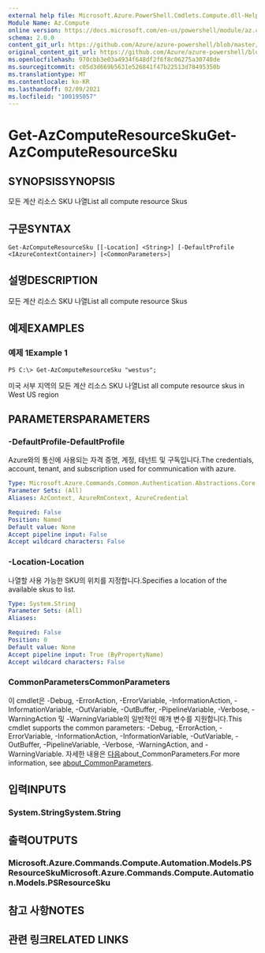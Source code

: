 ```yaml
---
external help file: Microsoft.Azure.PowerShell.Cmdlets.Compute.dll-Help.xml
Module Name: Az.Compute
online version: https://docs.microsoft.com/en-us/powershell/module/az.compute/get-azcomputeresourcesku
schema: 2.0.0
content_git_url: https://github.com/Azure/azure-powershell/blob/master/src/Compute/Compute/help/Get-AzComputeResourceSku.md
original_content_git_url: https://github.com/Azure/azure-powershell/blob/master/src/Compute/Compute/help/Get-AzComputeResourceSku.md
ms.openlocfilehash: 970cbb3e03a4934f648df2f6f8c06275a30740de
ms.sourcegitcommit: c05d3d669b5631e526841f47b22513d78495350b
ms.translationtype: MT
ms.contentlocale: ko-KR
ms.lasthandoff: 02/09/2021
ms.locfileid: "100195057"
---
```

# <span data-ttu-id="766f3-101">Get-AzComputeResourceSku</span><span class="sxs-lookup"><span data-stu-id="766f3-101">Get-AzComputeResourceSku</span></span>

## <span data-ttu-id="766f3-102">SYNOPSIS</span><span class="sxs-lookup"><span data-stu-id="766f3-102">SYNOPSIS</span></span>
<span data-ttu-id="766f3-103">모든 계산 리소스 SKU 나열</span><span class="sxs-lookup"><span data-stu-id="766f3-103">List all compute resource Skus</span></span>

## <span data-ttu-id="766f3-104">구문</span><span class="sxs-lookup"><span data-stu-id="766f3-104">SYNTAX</span></span>

```
Get-AzComputeResourceSku [[-Location] <String>] [-DefaultProfile <IAzureContextContainer>] [<CommonParameters>]
```

## <span data-ttu-id="766f3-105">설명</span><span class="sxs-lookup"><span data-stu-id="766f3-105">DESCRIPTION</span></span>
<span data-ttu-id="766f3-106">모든 계산 리소스 SKU 나열</span><span class="sxs-lookup"><span data-stu-id="766f3-106">List all compute resource Skus</span></span>

## <span data-ttu-id="766f3-107">예제</span><span class="sxs-lookup"><span data-stu-id="766f3-107">EXAMPLES</span></span>

### <span data-ttu-id="766f3-108">예제 1</span><span class="sxs-lookup"><span data-stu-id="766f3-108">Example 1</span></span>
```
PS C:\> Get-AzComputeResourceSku "westus";
```

<span data-ttu-id="766f3-109">미국 서부 지역의 모든 계산 리소스 SKU 나열</span><span class="sxs-lookup"><span data-stu-id="766f3-109">List all compute resource skus in West US region</span></span>

## <span data-ttu-id="766f3-110">PARAMETERS</span><span class="sxs-lookup"><span data-stu-id="766f3-110">PARAMETERS</span></span>

### <span data-ttu-id="766f3-111">-DefaultProfile</span><span class="sxs-lookup"><span data-stu-id="766f3-111">-DefaultProfile</span></span>
<span data-ttu-id="766f3-112">Azure와의 통신에 사용되는 자격 증명, 계정, 테넌트 및 구독입니다.</span><span class="sxs-lookup"><span data-stu-id="766f3-112">The credentials, account, tenant, and subscription used for communication with azure.</span></span>

```yaml
Type: Microsoft.Azure.Commands.Common.Authentication.Abstractions.Core.IAzureContextContainer
Parameter Sets: (All)
Aliases: AzContext, AzureRmContext, AzureCredential

Required: False
Position: Named
Default value: None
Accept pipeline input: False
Accept wildcard characters: False
```

### <span data-ttu-id="766f3-113">-Location</span><span class="sxs-lookup"><span data-stu-id="766f3-113">-Location</span></span>
<span data-ttu-id="766f3-114">나열할 사용 가능한 SKU의 위치를 지정합니다.</span><span class="sxs-lookup"><span data-stu-id="766f3-114">Specifies a location of the available skus to list.</span></span>

```yaml
Type: System.String
Parameter Sets: (All)
Aliases:

Required: False
Position: 0
Default value: None
Accept pipeline input: True (ByPropertyName)
Accept wildcard characters: False
```

### <span data-ttu-id="766f3-115">CommonParameters</span><span class="sxs-lookup"><span data-stu-id="766f3-115">CommonParameters</span></span>
<span data-ttu-id="766f3-116">이 cmdlet은 -Debug, -ErrorAction, -ErrorVariable, -InformationAction, -InformationVariable, -OutVariable, -OutBuffer, -PipelineVariable, -Verbose, -WarningAction 및 -WarningVariable의 일반적인 매개 변수를 지원합니다.</span><span class="sxs-lookup"><span data-stu-id="766f3-116">This cmdlet supports the common parameters: -Debug, -ErrorAction, -ErrorVariable, -InformationAction, -InformationVariable, -OutVariable, -OutBuffer, -PipelineVariable, -Verbose, -WarningAction, and -WarningVariable.</span></span> <span data-ttu-id="766f3-117">자세한 내용은 [다음](http://go.microsoft.com/fwlink/?LinkID=113216)about_CommonParameters.</span><span class="sxs-lookup"><span data-stu-id="766f3-117">For more information, see [about_CommonParameters](http://go.microsoft.com/fwlink/?LinkID=113216).</span></span>

## <span data-ttu-id="766f3-118">입력</span><span class="sxs-lookup"><span data-stu-id="766f3-118">INPUTS</span></span>

### <span data-ttu-id="766f3-119">System.String</span><span class="sxs-lookup"><span data-stu-id="766f3-119">System.String</span></span>

## <span data-ttu-id="766f3-120">출력</span><span class="sxs-lookup"><span data-stu-id="766f3-120">OUTPUTS</span></span>

### <span data-ttu-id="766f3-121">Microsoft.Azure.Commands.Compute.Automation.Models.PSResourceSku</span><span class="sxs-lookup"><span data-stu-id="766f3-121">Microsoft.Azure.Commands.Compute.Automation.Models.PSResourceSku</span></span>

## <span data-ttu-id="766f3-122">참고 사항</span><span class="sxs-lookup"><span data-stu-id="766f3-122">NOTES</span></span>

## <span data-ttu-id="766f3-123">관련 링크</span><span class="sxs-lookup"><span data-stu-id="766f3-123">RELATED LINKS</span></span>
